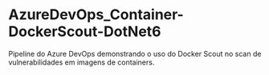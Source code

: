 # AzureDevOps_Container-DockerScout-DotNet6
Pipeline do Azure DevOps demonstrando o uso do Docker Scout no scan de vulnerabilidades em imagens de containers.
